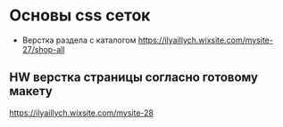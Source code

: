 # Основы css сеток
- Верстка раздела с каталогом  https://ilyaillych.wixsite.com/mysite-27/shop-all

## HW верстка страницы согласно готовому макету
https://ilyaillych.wixsite.com/mysite-28